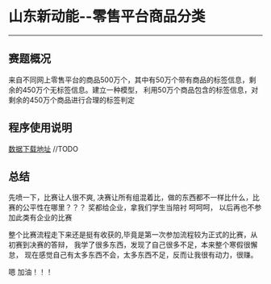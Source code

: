 # 山东新动能--零售平台商品分类

----

## 赛题概况
来自不同网上零售平台的商品500万个，其中有50万个带有商品的标签信息，剩余的450万个无标签信息。建立一种模型，
利用50万个商品包含的标签信息，对剩余的450万个商品进行合理的标签判定

## 程序使用说明
[数据下载地址]()
//TODO

## 总结
先喷一下，比赛让人很不爽, 决赛让所有组混着比，做的东西都不一样比什么，比赛的公平性在哪里？？？ 奖都给企业，拿我们学生当陪衬 呵呵呵，
以后再也不参加此类有企业的比赛

整个比赛流程走下来还是挺有收获的,毕竟是第一次参加流程较为正式的比赛，从初赛到决赛的答辩， 我学了很多东西，发现了自己很多不足，本来整个寒假很懈怠，
现在感觉自己有太多东西不会，太多东西不足，反而让我很有动力，很赚。

嗯 加油！！！
